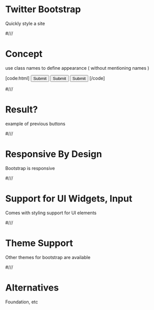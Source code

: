 # Twitter Bootstrap

Quickly style a site



#///

# Concept

use class names to define appearance ( without mentioning names )

[code:html]
<button type="btn primary" >Submit</button>
<button type="btn warning" >Submit</button>
<button type="btn other" >Submit</button>
[/code]



#///

# Result?

example of previous buttons



#///

# Responsive By Design

Bootstrap is responsive


#///

# Support for UI Widgets, Input

Comes with styling support for UI elements


#///

# Theme Support

Other themes for bootstrap are available



#///

# Alternatives

Foundation, etc